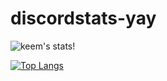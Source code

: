 # discordstats-yay

![keem's stats!](https://github-readme-stats.vercel.app/api?username=akeeme&show_icons=true&theme=tokyonight&count_private=true)

[![Top Langs](https://github-readme-stats.vercel.app/api/top-langs/?username=akeeme&langs_count=8&style=compact)](https://github.com/anuraghazra/github-readme-stats)

